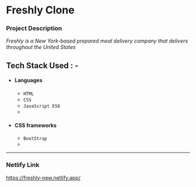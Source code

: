 # Freshly Clone

### Project Description
_Freshly is a New York-based prepared meal delivery company that delivers throughout the United States_

## Tech Stack Used : -

- #### Languages
  - `HTML`
  - `CSS`
  - `JavaScript ES6`
  - 
- #### CSS frameworks
  - `BootStrap`
  - 
---

### Netlify Link

https://freshly-new.netlify.app/

